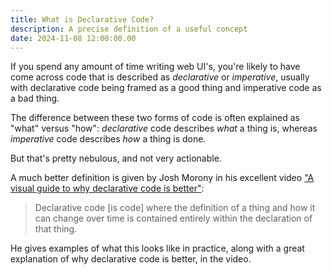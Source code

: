```yaml
---
title: What is Declarative Code?
description: A precise definition of a useful concept
date: 2024-11-08 12:00:00.00
---
```


If you spend any amount of time writing web UI's, you're likely to have come across code that is described as _declarative_ or _imperative_, usually with declarative code being framed as a good thing and imperative code as a bad thing.

The difference between these two forms of code is often explained as "what" versus "how": _declarative_ code describes _what_ a thing is, whereas _imperative_ code describes _how_ a thing is done.

But that's pretty nebulous, and not very actionable.

A much better definition is given by Josh Morony in his excellent video ["A visual guide to why declarative code is better"](https://www.youtube.com/watch?v=ZnaThaXb7JM):

> Declarative code [is code] where the definition of a thing and how it can change over time is contained entirely within the declaration of that thing.

He gives examples of what this looks like in practice, along with a great explanation of why declarative code is better, in the video.
